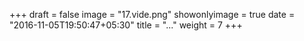 +++
draft = false
image = "17.vide.png"
showonlyimage = true
date = "2016-11-05T19:50:47+05:30"
title = "..."
weight = 7
+++

<!--more-->


